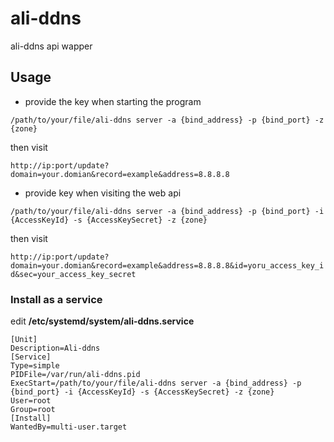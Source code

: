 # ali-ddns
ali-ddns api wapper


## Usage

- provide the key when starting the program

`/path/to/your/file/ali-ddns server -a {bind_address} -p {bind_port} -z {zone}`

then visit

`http://ip:port/update?domain=your.domian&record=example&address=8.8.8.8`

- provide key when visiting the web api

`/path/to/your/file/ali-ddns server -a {bind_address} -p {bind_port} -i {AccessKeyId} -s {AccessKeySecret} -z {zone}`

then visit

`http://ip:port/update?domain=your.domian&record=example&address=8.8.8.8&id=yoru_access_key_id&sec=your_access_key_secret`

### Install as a service
edit **/etc/systemd/system/ali-ddns.service**
```
[Unit]
Description=Ali-ddns
[Service]
Type=simple
PIDFile=/var/run/ali-ddns.pid
ExecStart=/path/to/your/file/ali-ddns server -a {bind_address} -p {bind_port} -i {AccessKeyId} -s {AccessKeySecret} -z {zone}
User=root
Group=root
[Install]
WantedBy=multi-user.target
```
